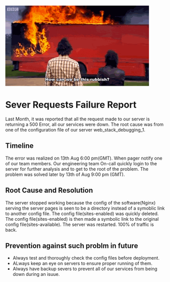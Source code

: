 ![postmortem image](https://github.com/effaroukk/alx-system_engineering-devops/blob/main/0x19-postmortem/postmortem.gif)

# Sever Requests Failure Report
Last Month, it was reported that all the request made to our server is returning a 500 Error, all our services were down.
The root cause was from one of the configuration file of our server web_stack_debugging_1.

## Timeline
The error was realized on 13th Aug 6:00 pm(GMT).
When pager notify one of our team members.
Our engineering team On-call quickly login to the server for further analysis and to get to the root of the problem.
The problem was solved later by 13th of Aug 9:00 pm (GMT).

## Root Cause and Resolution
The server stopped working because the config of the software(Nginx) serving the server pages is seen to be a directory instead of a symoblic link to another config file.
The config file(sites-enabled) was quickly deleted.
The config file(sites-enabled) is then made a symbolic link to the original config file(sites-available).
The server was restarted.
100% of traffic is back.

## Prevention against such problm in future
- Always test and thoroughly check the config files before deployment.
- ALways keep an eye on servers to ensure proper running of them.
- Always have backup severs to prevent all of our services from being down during an isuue.
